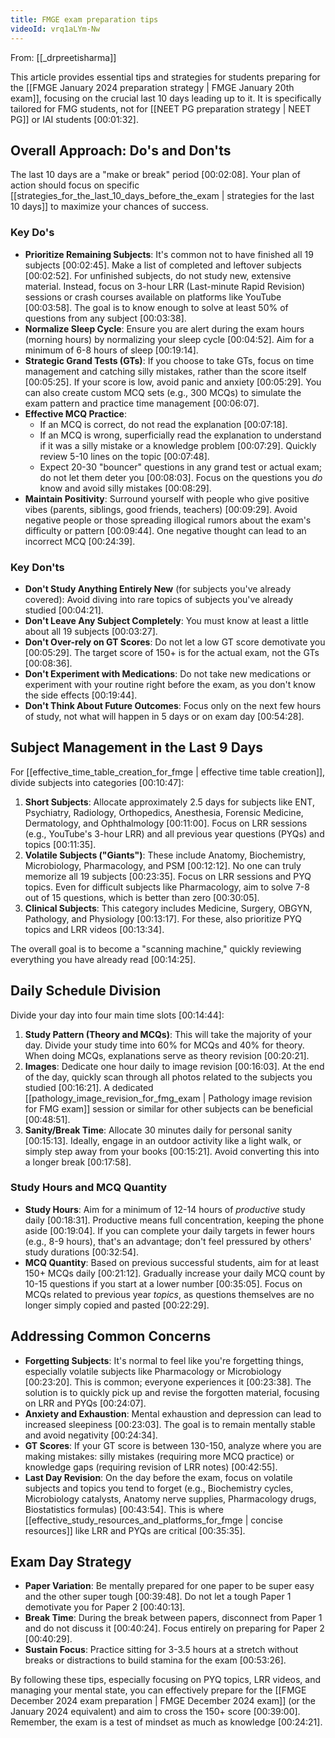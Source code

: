 ```yaml
---
title: FMGE exam preparation tips
videoId: vrq1aLYm-Nw
---
```


From: [[_drpreetisharma]] <br/> 

This article provides essential tips and strategies for students preparing for the [[FMGE January 2024 preparation strategy | FMGE January 20th exam]], focusing on the crucial last 10 days leading up to it. It is specifically tailored for FMG students, not for [[NEET PG preparation strategy | NEET PG]] or IAI students <a class="yt-timestamp" data-t="00:01:32">[00:01:32]</a>.

## Overall Approach: Do's and Don'ts

The last 10 days are a "make or break" period <a class="yt-timestamp" data-t="00:02:08">[00:02:08]</a>. Your plan of action should focus on specific [[strategies_for_the_last_10_days_before_the_exam | strategies for the last 10 days]] to maximize your chances of success.

### Key Do's

*   **Prioritize Remaining Subjects**: It's common not to have finished all 19 subjects <a class="yt-timestamp" data-t="00:02:45">[00:02:45]</a>. Make a list of completed and leftover subjects <a class="yt-timestamp" data-t="00:02:52">[00:02:52]</a>. For unfinished subjects, do not study new, extensive material. Instead, focus on 3-hour LRR (Last-minute Rapid Revision) sessions or crash courses available on platforms like YouTube <a class="yt-timestamp" data-t="00:03:58">[00:03:58]</a>. The goal is to know enough to solve at least 50% of questions from any subject <a class="yt-timestamp" data-t="00:03:38">[00:03:38]</a>.
*   **Normalize Sleep Cycle**: Ensure you are alert during the exam hours (morning hours) by normalizing your sleep cycle <a class="yt-timestamp" data-t="00:04:52">[00:04:52]</a>. Aim for a minimum of 6-8 hours of sleep <a class="yt-timestamp" data-t="00:19:14">[00:19:14]</a>.
*   **Strategic Grand Tests (GTs)**: If you choose to take GTs, focus on time management and catching silly mistakes, rather than the score itself <a class="yt-timestamp" data-t="00:05:25">[00:05:25]</a>. If your score is low, avoid panic and anxiety <a class="yt-timestamp" data-t="00:05:29">[00:05:29]</a>. You can also create custom MCQ sets (e.g., 300 MCQs) to simulate the exam pattern and practice time management <a class="yt-timestamp" data-t="00:06:07">[00:06:07]</a>.
*   **Effective MCQ Practice**:
    *   If an MCQ is correct, do not read the explanation <a class="yt-timestamp" data-t="00:07:18">[00:07:18]</a>.
    *   If an MCQ is wrong, superficially read the explanation to understand if it was a silly mistake or a knowledge problem <a class="yt-timestamp" data-t="00:07:29">[00:07:29]</a>. Quickly review 5-10 lines on the topic <a class="yt-timestamp" data-t="00:07:48">[00:07:48]</a>.
    *   Expect 20-30 "bouncer" questions in any grand test or actual exam; do not let them deter you <a class="yt-timestamp" data-t="00:08:03">[00:08:03]</a>. Focus on the questions you *do* know and avoid silly mistakes <a class="yt-timestamp" data-t="00:08:29">[00:08:29]</a>.
*   **Maintain Positivity**: Surround yourself with people who give positive vibes (parents, siblings, good friends, teachers) <a class="yt-timestamp" data-t="00:09:29">[00:09:29]</a>. Avoid negative people or those spreading illogical rumors about the exam's difficulty or pattern <a class="yt-timestamp" data-t="00:09:44">[00:09:44]</a>. One negative thought can lead to an incorrect MCQ <a class="yt-timestamp" data-t="00:24:39">[00:24:39]</a>.

### Key Don'ts

*   **Don't Study Anything Entirely New** (for subjects you've already covered): Avoid diving into rare topics of subjects you've already studied <a class="yt-timestamp" data-t="00:04:21">[00:04:21]</a>.
*   **Don't Leave Any Subject Completely**: You must know at least a little about all 19 subjects <a class="yt-timestamp" data-t="00:03:27">[00:03:27]</a>.
*   **Don't Over-rely on GT Scores**: Do not let a low GT score demotivate you <a class="yt-timestamp" data-t="00:05:29">[00:05:29]</a>. The target score of 150+ is for the actual exam, not the GTs <a class="yt-timestamp" data-t="00:08:36">[00:08:36]</a>.
*   **Don't Experiment with Medications**: Do not take new medications or experiment with your routine right before the exam, as you don't know the side effects <a class="yt-timestamp" data-t="00:19:44">[00:19:44]</a>.
*   **Don't Think About Future Outcomes**: Focus only on the next few hours of study, not what will happen in 5 days or on exam day <a class="yt-timestamp" data-t="00:54:28">[00:54:28]</a>.

## Subject Management in the Last 9 Days

For [[effective_time_table_creation_for_fmge | effective time table creation]], divide subjects into categories <a class="yt-timestamp" data-t="00:10:47">[00:10:47]</a>:

1.  **Short Subjects**: Allocate approximately 2.5 days for subjects like ENT, Psychiatry, Radiology, Orthopedics, Anesthesia, Forensic Medicine, Dermatology, and Ophthalmology <a class="yt-timestamp" data-t="00:11:00">[00:11:00]</a>. Focus on LRR sessions (e.g., YouTube's 3-hour LRR) and all previous year questions (PYQs) and topics <a class="yt-timestamp" data-t="00:11:35">[00:11:35]</a>.
2.  **Volatile Subjects ("Giants")**: These include Anatomy, Biochemistry, Microbiology, Pharmacology, and PSM <a class="yt-timestamp" data-t="00:12:12">[00:12:12]</a>. No one can truly memorize all 19 subjects <a class="yt-timestamp" data-t="00:23:35">[00:23:35]</a>. Focus on LRR sessions and PYQ topics. Even for difficult subjects like Pharmacology, aim to solve 7-8 out of 15 questions, which is better than zero <a class="yt-timestamp" data-t="00:30:05">[00:30:05]</a>.
3.  **Clinical Subjects**: This category includes Medicine, Surgery, OBGYN, Pathology, and Physiology <a class="yt-timestamp" data-t="00:13:17">[00:13:17]</a>. For these, also prioritize PYQ topics and LRR videos <a class="yt-timestamp" data-t="00:13:34">[00:13:34]</a>.

The overall goal is to become a "scanning machine," quickly reviewing everything you have already read <a class="yt-timestamp" data-t="00:14:25">[00:14:25]</a>.

## Daily Schedule Division

Divide your day into four main time slots <a class="yt-timestamp" data-t="00:14:44">[00:14:44]</a>:

1.  **Study Pattern (Theory and MCQs)**: This will take the majority of your day. Divide your study time into 60% for MCQs and 40% for theory. When doing MCQs, explanations serve as theory revision <a class="yt-timestamp" data-t="00:20:21">[00:20:21]</a>.
2.  **Images**: Dedicate one hour daily to image revision <a class="yt-timestamp" data-t="00:16:03">[00:16:03]</a>. At the end of the day, quickly scan through all photos related to the subjects you studied <a class="yt-timestamp" data-t="00:16:21">[00:16:21]</a>. A dedicated [[pathology_image_revision_for_fmg_exam | Pathology image revision for FMG exam]] session or similar for other subjects can be beneficial <a class="yt-timestamp" data-t="00:48:51">[00:48:51]</a>.
3.  **Sanity/Break Time**: Allocate 30 minutes daily for personal sanity <a class="yt-timestamp" data-t="00:15:13">[00:15:13]</a>. Ideally, engage in an outdoor activity like a light walk, or simply step away from your books <a class="yt-timestamp" data-t="00:15:21">[00:15:21]</a>. Avoid converting this into a longer break <a class="yt-timestamp" data-t="00:17:58">[00:17:58]</a>.

### Study Hours and MCQ Quantity

*   **Study Hours**: Aim for a minimum of 12-14 hours of *productive* study daily <a class="yt-timestamp" data-t="00:18:31">[00:18:31]</a>. Productive means full concentration, keeping the phone aside <a class="yt-timestamp" data-t="00:19:04">[00:19:04]</a>. If you can complete your daily targets in fewer hours (e.g., 8-9 hours), that's an advantage; don't feel pressured by others' study durations <a class="yt-timestamp" data-t="00:32:54">[00:32:54]</a>.
*   **MCQ Quantity**: Based on previous successful students, aim for at least 150+ MCQs daily <a class="yt-timestamp" data-t="00:21:12">[00:21:12]</a>. Gradually increase your daily MCQ count by 10-15 questions if you start at a lower number <a class="yt-timestamp" data-t="00:35:05">[00:35:05]</a>. Focus on MCQs related to previous year *topics*, as questions themselves are no longer simply copied and pasted <a class="yt-timestamp" data-t="00:22:29">[00:22:29]</a>.

## Addressing Common Concerns

*   **Forgetting Subjects**: It's normal to feel like you're forgetting things, especially volatile subjects like Pharmacology or Microbiology <a class="yt-timestamp" data-t="00:23:20">[00:23:20]</a>. This is common; everyone experiences it <a class="yt-timestamp" data-t="00:23:38">[00:23:38]</a>. The solution is to quickly pick up and revise the forgotten material, focusing on LRR and PYQs <a class="yt-timestamp" data-t="00:24:07">[00:24:07]</a>.
*   **Anxiety and Exhaustion**: Mental exhaustion and depression can lead to increased sleepiness <a class="yt-timestamp" data-t="00:23:03">[00:23:03]</a>. The goal is to remain mentally stable and avoid negativity <a class="yt-timestamp" data-t="00:24:34">[00:24:34]</a>.
*   **GT Scores**: If your GT score is between 130-150, analyze where you are making mistakes: silly mistakes (requiring more MCQ practice) or knowledge gaps (requiring revision of LRR notes) <a class="yt-timestamp" data-t="00:42:55">[00:42:55]</a>.
*   **Last Day Revision**: On the day before the exam, focus on volatile subjects and topics you tend to forget (e.g., Biochemistry cycles, Microbiology catalysts, Anatomy nerve supplies, Pharmacology drugs, Biostatistics formulas) <a class="yt-timestamp" data-t="00:43:54">[00:43:54]</a>. This is where [[effective_study_resources_and_platforms_for_fmge | concise resources]] like LRR and PYQs are critical <a class="yt-timestamp" data-t="00:35:35">[00:35:35]</a>.

## Exam Day Strategy

*   **Paper Variation**: Be mentally prepared for one paper to be super easy and the other super tough <a class="yt-timestamp" data-t="00:39:48">[00:39:48]</a>. Do not let a tough Paper 1 demotivate you for Paper 2 <a class="yt-timestamp" data-t="00:40:13">[00:40:13]</a>.
*   **Break Time**: During the break between papers, disconnect from Paper 1 and do not discuss it <a class="yt-timestamp" data-t="00:40:24">[00:40:24]</a>. Focus entirely on preparing for Paper 2 <a class="yt-timestamp" data-t="00:40:29">[00:40:29]</a>.
*   **Sustain Focus**: Practice sitting for 3-3.5 hours at a stretch without breaks or distractions to build stamina for the exam <a class="yt-timestamp" data-t="00:53:26">[00:53:26]</a>.

By following these tips, especially focusing on PYQ topics, LRR videos, and managing your mental state, you can effectively prepare for the [[FMGE December 2024 exam preparation | FMGE December 2024 exam]] (or the January 2024 equivalent) and aim to cross the 150+ score <a class="yt-timestamp" data-t="00:39:00">[00:39:00]</a>. Remember, the exam is a test of mindset as much as knowledge <a class="yt-timestamp" data-t="00:24:21">[00:24:21]</a>.